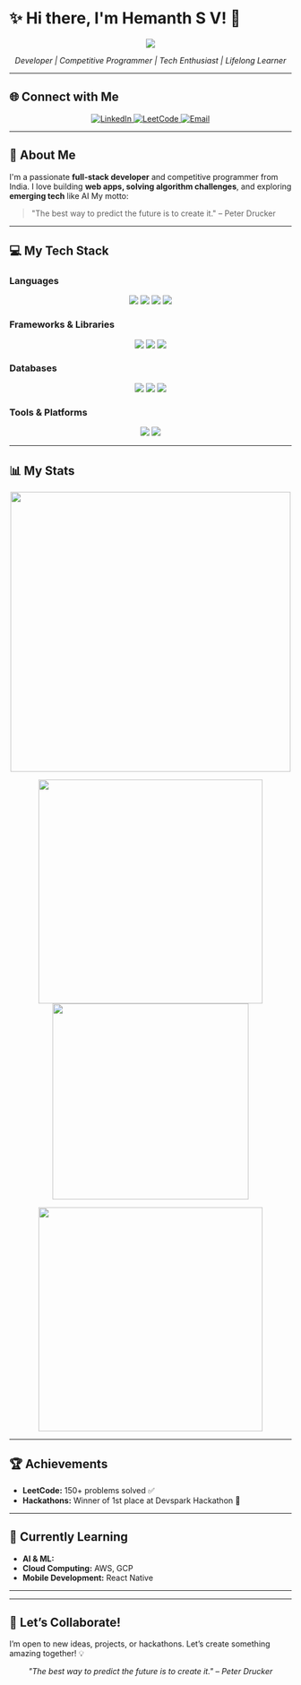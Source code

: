 # ✨ Hi there, I'm Hemanth S V! 👋

<p align="center">
  <img src="https://capsule-render.vercel.app/api?type=waving&color=auto&height=200&section=header&text=Hemanth%20S%20V&fontSize=90" />
</p>

<p align="center">
  <em>Developer | Competitive Programmer | Tech Enthusiast | Lifelong Learner</em>
</p>

---

## 🌐 Connect with Me
<p align="center">
  <a href="https://www.linkedin.com/in/hemanth-s-v-2610b0329/">
    <img src="https://img.shields.io/badge/LinkedIn-0077B5?style=for-the-badge&logo=linkedin&logoColor=white" alt="LinkedIn">
  </a>
  <a href="https://leetcode.com/u/Hemanth-SV/">
    <img src="https://img.shields.io/badge/-LeetCode-FFA116?style=for-the-badge&logo=LeetCode&logoColor=black" alt="LeetCode">
  </a>
  <a href="mailto:hemanth@example.com">
    <img src="https://img.shields.io/badge/Email-D14836?style=for-the-badge&logo=gmail&logoColor=white" alt="Email">
  </a>
</p>

---

## 🚀 About Me
I'm a passionate **full-stack developer** and competitive programmer from India. I love building **web apps, solving algorithm challenges**, and exploring **emerging tech** like AI
My motto:  
> "The best way to predict the future is to create it." – Peter Drucker

---

## 💻 My Tech Stack

### Languages
<p align="center">
  <img src="https://img.shields.io/badge/Java-ED8B00?style=for-the-badge&logo=java&logoColor=white">
  <!-- <img src="https://img.shields.io/badge/C++-00599C?style=for-the-badge&logo=c%2B%2B&logoColor=white"> -->
  <img src="https://img.shields.io/badge/Python-3776AB?style=for-the-badge&logo=python&logoColor=white">
  <img src="https://img.shields.io/badge/JavaScript-F7DF1E?style=for-the-badge&logo=javascript&logoColor=black">
  <img src="https://img.shields.io/badge/TypeScript-3178C6?style=for-the-badge&logo=typescript&logoColor=white">
</p>

### Frameworks & Libraries
<p align="center">
  <img src="https://img.shields.io/badge/React-61DAFB?style=for-the-badge&logo=react&logoColor=black">
  <img src="https://img.shields.io/badge/Node.js-339933?style=for-the-badge&logo=node.js&logoColor=white">
  <img src="https://img.shields.io/badge/Express.js-000000?style=for-the-badge&logo=express&logoColor=white">
  <!-- <img src="https://img.shields.io/badge/Spring_Boot-6DB33F?style=for-the-badge&logo=spring-boot&logoColor=white"> -->
  <!-- <img src="https://img.shields.io/badge/Django-092E20?style=for-the-badge&logo=django&logoColor=white"> -->
</p>

### Databases
<p align="center">
  <img src="https://img.shields.io/badge/MySQL-4479A1?style=for-the-badge&logo=mysql&logoColor=white">
  <!-- <img src="https://img.shields.io/badge/PostgreSQL-336791?style=for-the-badge&logo=postgresql&logoColor=white"> -->
  <img src="https://img.shields.io/badge/MongoDB-47A248?style=for-the-badge&logo=mongodb&logoColor=white">
  <img src="https://img.shields.io/badge/Firebase-FFCA28?style=for-the-badge&logo=firebase&logoColor=black">
</p>

### Tools & Platforms
<p align="center">
  <img src="https://img.shields.io/badge/Git-F05032?style=for-the-badge&logo=git&logoColor=white">
  <img src="https://img.shields.io/badge/Docker-2496ED?style=for-the-badge&logo=docker&logoColor=white">
  <!-- <img src="https://img.shields.io/badge/Kubernetes-326CE5?style=for-the-badge&logo=kubernetes&logoColor=white"> -->
  <!-- <img src="https://img.shields.io/badge/AWS-232F3E?style=for-the-badge&logo=amazon-aws&logoColor=white"> -->
  <!-- <img src="https://img.shields.io/badge/Heroku-430098?style=for-the-badge&logo=heroku&logoColor=white"> -->
</p>

---

## 📊 My Stats

<p align="center">
  <img src="https://leetcode-stats-six.vercel.app/api?username=Hemanth-SV&theme=dark" width="500">
</p>

<p align="center">
  <img src="https://github-readme-stats.vercel.app/api?username=HEMANTHSV31&count_private=true&show_icons=true&theme=radical" width="400">
  <img src="https://github-readme-stats.vercel.app/api/top-langs/?username=HEMANTHSV31&theme=radical&layout=compact" width="350">
</p>

<p align="center">
  <img src="https://github-readme-streak-stats.herokuapp.com/?user=HEMANTHSV31&theme=radical" width="400">
</p>

---

## 🏆 Achievements

- **LeetCode:** 150+ problems solved ✅  
- **Hackathons:** Winner of 1st place at Devspark Hackathon 🏅  
---

## 🌱 Currently Learning 
- **AI & ML:**   
- **Cloud Computing:** AWS, GCP  
- **Mobile Development:** React Native  

---


---

## 🤝 Let’s Collaborate!
I’m open to new ideas, projects, or hackathons. Let’s create something amazing together! 💡

<p align="center">
  <em>"The best way to predict the future is to create it." – Peter Drucker</em>
</p>
